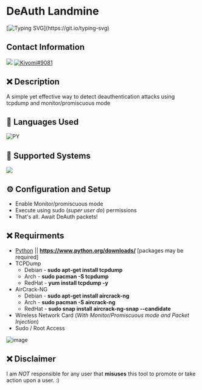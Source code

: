 # DeAuth Landmine
[![Typing SVG](https://readme-typing-svg.herokuapp.com?font=Inconsolata&duration=3000&color=D404F7&vCenter=true&height=25&lines=Have+questions%3F;Feel+free+to+DM+me+on+Discord!)](https://git.io/typing-svg)

## Contact Information 
<a href="mailto:chevybot123@gmail.com"><img src="https://img.shields.io/badge/Gmail-D14836?style=for-the-badge&logo=gmail&logoColor=white"></a>
<a href="https://discordapp.com/users/359794704847601674"><img src="https://img.shields.io/badge/Discord-7289DA?style=for-the-badge&logo=discord&logoColor=white" alt="Kiyomi#9081" ></a>

## ❌ Description
A simple yet effective way to detect deauthentication attacks using tcpdump and monitor/promiscuous mode 

## 🔨 Languages Used
![PY](https://custom-icon-badges.herokuapp.com/badge/Python-black.svg?logo=python&logoColor=blue)

## 🔨 Supported Systems
<img src="https://img.shields.io/badge/linux-black?style=flat-square&logo=linux"/>



## ⚙️ Configuration and Setup
  - Enable Monitor/promiscuous mode
  - Execute using sudo (*super user do*) permissions
  - That's all. Await DeAuth packets!
  
  
  
## ❌ Requirments
- [Python](https://www.python.org/downloads/) || **https://www.python.org/downloads/** [packages may be required]
- TCPDump
  - Debian - **sudo apt-get install tcpdump**
  - Arch - **sudo pacman -S tcpdump** 
  - RedHat - **yum install tcpdump -y**
- AirCrack-NG
  - Debian - **sudo apt-get install aircrack-ng**
  - Arch - **sudo pacman -S aircrack-ng**
  - RedHat - **sudo snap install aircrack-ng-snap --candidate**
- Wireless Network Card (*With Monitor/Promiscuous mode and Packet Injection*)
- Sudo / Root Access

![image](https://user-images.githubusercontent.com/54733885/186043703-e6aa781a-f1dd-4bc3-ab83-a0f2aa5d74a1.png)


## ❌ Disclaimer
I am *NOT* responsible for any user that **misuses** this tool to promote or take action upon a user. :)
